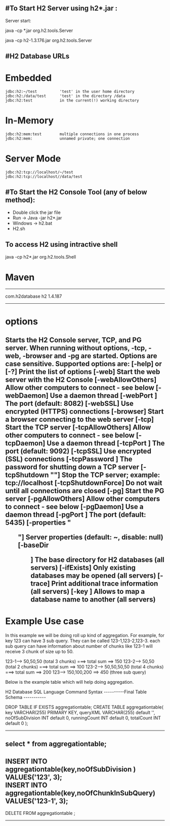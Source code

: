 #To Start H2 Server using h2*.jar :
------------------------------------
Server start: 

java -cp *.jar org.h2.tools.Server
               
java -cp h2-1.3.176.jar org.h2.tools.Server


#H2 Database URLs
------------------------

Embedded
============
	jdbc:h2:~/test 			'test' in the user home directory
	jdbc:h2:/data/test 		'test' in the directory /data
	jdbc:h2:test 			in the current(!) working directory

In-Memory
============
	jdbc:h2:mem:test		multiple connections in one process
	jdbc:h2:mem:			unnamed private; one connection

Server Mode
=============
	jdbc:h2:tcp://localhost/~/test 
	jdbc:h2:tcp://localhost//data/test


#To Start the H2 Console Tool (any of below method):
---------------------------------
- Double click the jar file
- Run -> Java -jar h2*.jar 
- Windows -> h2.bat
- H2.sh

To access H2 using intractive shell
------------------------------------
java -cp h2*.jar org.h2.tools.Shell

# Maven
-----------------------------------------------------------
<dependency>
    <groupId>com.h2database</groupId>
    <artifactId>h2</artifactId>
    <version>1.4.187</version>
</dependency>

---------------------------------------------------------------
# options

Starts the H2 Console server, TCP, and PG server.
When running without options, -tcp, -web, -browser and -pg are started.
Options are case sensitive. Supported options are:
[-help] or [-?]         Print the list of options
[-web]                  Start the web server with the H2 Console
[-webAllowOthers]       Allow other computers to connect - see below
[-webDaemon]            Use a daemon thread
[-webPort <port>]       The port (default: 8082)
[-webSSL]               Use encrypted (HTTPS) connections
[-browser]              Start a browser connecting to the web server
[-tcp]                  Start the TCP server
[-tcpAllowOthers]       Allow other computers to connect - see below
[-tcpDaemon]            Use a daemon thread
[-tcpPort <port>]       The port (default: 9092)
[-tcpSSL]               Use encrypted (SSL) connections
[-tcpPassword <pwd>]    The password for shutting down a TCP server
[-tcpShutdown "<url>"]  Stop the TCP server; example: tcp://localhost
[-tcpShutdownForce]     Do not wait until all connections are closed
[-pg]                   Start the PG server
[-pgAllowOthers]        Allow other computers to connect - see below
[-pgDaemon]             Use a daemon thread
[-pgPort <port>]        The port (default: 5435)
[-properties "<dir>"]   Server properties (default: ~, disable: null)
[-baseDir <dir>]        The base directory for H2 databases (all servers)
[-ifExists]             Only existing databases may be opened (all servers)
[-trace]                Print additional trace information (all servers)
[-key <from> <to>]      Allows to map a database name to another (all servers)
-----------------------------------------------------------------------

# Example Use case

In this example we will be doing roll up kind of aggregation.
For example, for key 123 can have 3 sub query. They can be called 123-1,123-2,123-3.
each sub query can have information about number of chunks like 123-1 will receive 3 chunk of size up to 50.


123-1--> 50,50,50 (total 3 chunks) ===> total sum ==> 150
123-2--> 50,50 (total 2 chunks) ===> total sum ==> 100
123-2--> 50,50,50,50 (total 4 chunks) ===> total sum ==> 200
123--> 150,100,200 ==> 450 (three sub query)


Below is the example table which will help doing aggregation.

H2 Database SQL Language Command Syntax
----------Final Table Schema -----------

DROP TABLE IF EXISTS aggregationtable;
CREATE TABLE aggregationtable(
key VARCHAR(255) PRIMARY KEY,
queryXML VARCHAR(255) default '',
noOfSubDivision INT default 0,
runningCount INT default 0,
totalCount INT default 0
);

---------------------------

select * from aggregationtable;
----------------------------------

INSERT INTO aggregationtable(key,noOfSubDivision ) VALUES('123', 3);  
INSERT INTO aggregationtable(key,noOfChunkInSubQuery) VALUES('123-1', 3); 
-------------------------------------
DELETE FROM aggregationtable ;

-----------------------------------




